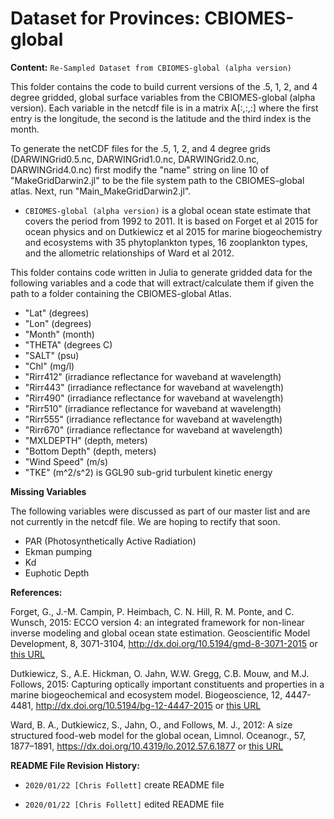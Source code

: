 # Dataset for Provinces: CBIOMES-global

**Content:**
`Re-Sampled Dataset from CBIOMES-global (alpha version)`

This folder contains the code to build current versions of the .5, 1, 2, and 4 degree gridded, global surface variables from the CBIOMES-global (alpha version). Each variable in the netcdf file is in a matrix A[:,:,:] where the first entry is the longitude, the second is the latitude and the third index is the month.

To generate the netCDF files for the .5, 1, 2, and 4 degree grids (DARWINGrid0.5.nc, DARWINGrid1.0.nc, DARWINGrid2.0.nc, DARWINGrid4.0.nc) first modify the "name" string on line 10 of "MakeGridDarwin2.jl" to be the file system path to the CBIOMES-global atlas. Next, run "Main_MakeGridDarwin2.jl".

- `CBIOMES-global (alpha version)` is a global ocean state estimate that covers the period from 1992 to 2011. It is based on Forget et al 2015 for ocean physics and on Dutkiewicz et al 2015 for marine biogeochemistry and ecosystems with 35 phytoplankton types, 16 zooplankton types, and the allometric relationships of Ward et al 2012. 

This folder contains code written in Julia to generate gridded data for the following variables and a code that will extract/calculate them if given the path to a folder containing the CBIOMES-global Atlas.

- "Lat"             (degrees)
- "Lon"             (degrees)
- "Month"           (month)
- "THETA"           (degrees C)
- "SALT"            (psu)
- "Chl"             (mg/l)
- "Rirr412"         (irradiance reflectance for waveband at wavelength)
- "Rirr443"         (irradiance reflectance for waveband at wavelength)
- "Rirr490"         (irradiance reflectance for waveband at wavelength)
- "Rirr510"         (irradiance reflectance for waveband at wavelength)
- "Rirr555"         (irradiance reflectance for waveband at wavelength)
- "Rirr670"         (irradiance reflectance for waveband at wavelength)
- "MXLDEPTH"        (depth, meters)
- "Bottom Depth"    (depth, meters)
- "Wind Speed"      (m/s)
- "TKE"             (m^2/s^2) is GGL90 sub-grid turbulent kinetic energy

**Missing Variables**

The following variables were discussed as part of our master list and are not currently in the netcdf file. We are hoping to rectify that soon. 

- PAR (Photosynthetically Active Radiation)
- Ekman pumping
- Kd
- Euphotic Depth


**References:**

Forget, G., J.-M. Campin, P. Heimbach, C. N. Hill, R. M. Ponte, and C. Wunsch, 2015: ECCO version 4: an integrated framework for non-linear inverse modeling and global ocean state estimation. Geoscientific Model Development, 8, 3071-3104, <http://dx.doi.org/10.5194/gmd-8-3071-2015> or [this URL](http://www.geosci-model-dev.net/8/3071/2015/)

Dutkiewicz, S., A.E. Hickman, O. Jahn, W.W. Gregg, C.B. Mouw, and M.J. Follows, 2015: Capturing optically important constituents and properties in a marine biogeochemical and ecosystem model. Biogeoscience, 12, 4447-4481, <http://dx.doi.org/10.5194/bg-12-4447-2015> or [this URL](https://www.biogeosciences.net/12/4447/2015/)

Ward, B. A., Dutkiewicz, S., Jahn, O., and Follows, M. J., 2012:
A size structured food-web model for the global ocean, Limnol.
Oceanogr., 57, 1877–1891, <https://dx.doi.org/10.4319/lo.2012.57.6.1877> or [this URL](https://aslopubs.onlinelibrary.wiley.com/doi/abs/10.4319/lo.2012.57.6.1877)

**README File Revision History:**

- `2020/01/22 [Chris Follett]` create README file

- `2020/01/22 [Chris Follett]` edited README file
